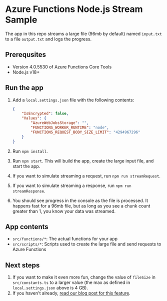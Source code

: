 # Azure Functions Node.js Stream Sample

The app in this repo streams a large file (96mb by default) named `input.txt` to a file `output.txt` and logs the progress.

## Prerequsites

- Version 4.0.5530 of Azure Functions Core Tools
- Node.js v18+

## Run the app

1. Add a `local.settings.json` file with the following contents:

    ```json
    {
        "IsEncrypted": false,
        "Values": {
            "AzureWebJobsStorage": "",
            "FUNCTIONS_WORKER_RUNTIME": "node",
            "FUNCTIONS_REQUEST_BODY_SIZE_LIMIT": "4294967296"
        }
    }
    ```

2. Run `npm install`.
3. Run `npm start`. This will build the app, create the large input file, and start the app.
4. If you want to simulate streaming a request, run `npm run streamRequest`.
5. If you want to simulate streaming a response, run `npm run streamResponse`.
6. You should see progress in the console as the file is processed. It happens fast for a 96mb file, but as long as you see a chunk count greater than 1, you know your data was streamed.

## App contents

- `src/functions/*`: The actual functions for your app
- `src/scripts/*`: Scripts used to create the large file and send requests to Azure Functions

## Next steps

1. If you want to make it even more fun, change the value of `fileSize` in `src/constants.ts` to a larger value (the max as defined in `local.settings.json` above is 4 GB).
2. If you haven't already, [read our blog post for this feature](https://aka.ms/AzFuncNodeHttpStreams).

